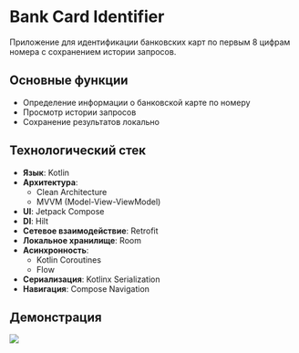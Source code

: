 # Bank Card Identifier

Приложение для идентификации банковских карт по первым 8 цифрам номера с сохранением истории запросов.

## Основные функции
- Определение информации о банковской карте по номеру
- Просмотр истории запросов
- Сохранение результатов локально

## Технологический стек
- **Язык**: Kotlin
- **Архитектура**:
  - Clean Architecture
  - MVVM (Model-View-ViewModel)
- **UI**: Jetpack Compose
- **DI**: Hilt
- **Сетевое взаимодействие**: Retrofit
- **Локальное хранилище**: Room
- **Асинхронность**: 
  - Kotlin Coroutines
  - Flow
- **Сериализация**: Kotlinx Serialization
- **Навигация**: Compose Navigation

## Демонстрация
![](https://github.com/Apotekariy/Bank-card-identifier/blob/main/Bank%20Card%20Identifier.gif)
